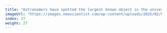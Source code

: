 ```yaml
---
title: "Astronomers have spotted the largest known object in the universe"
imageUrl: "https://images.newscientist.com/wp-content/uploads/2025/02/07165247/SEI_238926649.jpg?width=788"
index: 27
weight: 27
---
```

